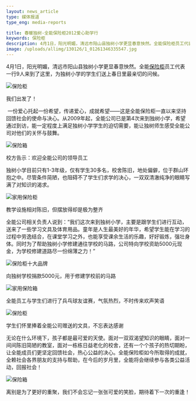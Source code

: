 ```yaml
---
layout: news_article
type: 媒体报道
type_eng: media-reports

title: 春暖独树-全能保险柜2012爱心助学行
keywords: 保险柜
description: 4月1日，阳光明媚，清远市阳山县独树小学更显春意怏然。全能保险柜员工代表一行9人来到了这里，为独树小学的学生们送上春日里最亲切的问候。
image: /uploads/allimg/130126/1_01261346335547.jpg
---
```

4月1日，阳光明媚，清远市阳山县独树小学更显春意怏然。全能[保险柜](http://www.qnnsafe.com/)员工代表一行9人来到了这里，为独树小学的学生们送上春日里最亲切的问候。

![保险柜](http://www.qnnsafe.com/image-news/id033201.jpg)

我们出发了！

 一份爱心托起一份希望，传递爱心，成就希望——这是全能保险柜一直以来坚持回馈社会的使命与决心。从2009年起，全能公司已是第4次来到独树小学，希望通过到访，能一定程度上满足独树小学学生的迫切需要，能让独树师生感受全能公司对他们的关怀与鼓舞。

![保险箱](http://www.qnnsafe.com/image-news/id033202.jpg)

校方告示：欢迎全能公司的领导员工

独树小学目前只有1-3年级，仅有学生30多名，校舍陈旧，地处偏僻，位于群山环抱之中。尽管条件简陋，也阻碍不了学生们求学的决心，一双双清澈纯净的眼睛写满了对知识的渴求。

![家用保险柜](http://www.qnnsafe.com/image-news/id033203.jpg)

教学设施相对陈旧，但摆放得却是极为整齐

全能公司相关负责人说到：“我们这次来到独树小学，主要是跟学生们进行互动，送来了一些学习文具及体育用品。童年是人生最美好的年华，希望学生能在学习的过程中劳逸结合，在课堂学习之外，也能享受课余生活的乐趣，好好锻炼，强壮身体。同时为了帮助独树小学修建通往学校的马路，公司特向学校资助5000元现金，为学校修建道路尽一份绵薄之力！”

![保险柜十大品牌](http://www.qnnsafe.com/image-news/id033204.jpg)

向独树学校捐款5000元，用于修建学校前的马路

![家用保险箱](http://www.qnnsafe.com/image-news/id033205.jpg)

全能员工与学生们进行了兵乓球友谊赛，气氛热烈，不时传来欢声笑语

![保险柜](http://www.qnnsafe.com/image-news/id033206.jpg)

学生们怀里捧着全能公司赠送的文具，不忘表达感谢

无论在什么环境下，孩子都是最可爱的天使。面对一双双渴望知识的眼睛，面对一间间陈旧简陋的教室，面对一栋栋日益老化的校舍，还有一个个孩子的热切期盼，让全能成员们更坚定回馈社会，热心公益的决心。全能保险柜如今所取得的成就，全赖社会各界朋友的支持与帮助，在今后的岁月里，全能将会继续参与各类公益活动，回报社会！

![保险箱](http://www.qnnsafe.com/image-news/id033207.jpg)

离别是为了更好的重聚，我们不会忘记一张张可爱的笑脸，期待着下一次的重逢！
